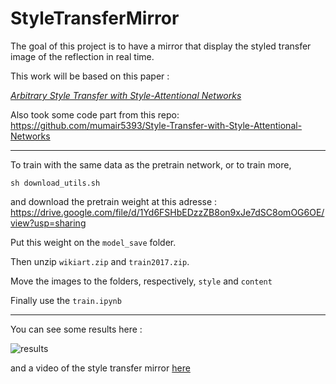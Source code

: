 # StyleTransferMirror
The goal of this project is to have a mirror that display the styled transfer image of the reflection in real time.

This work will be based on this paper :

[*Arbitrary Style Transfer with Style-Attentional Networks*](https://arxiv.org/pdf/1812.02342.pdf)

Also took some code part from this repo:
https://github.com/mumair5393/Style-Transfer-with-Style-Attentional-Networks

---

To train with the same data as the pretrain network, or to train more,
```
sh download_utils.sh
```
and download the pretrain weight at this adresse :
https://drive.google.com/file/d/1Yd6FSHbEDzzZB8on9xJe7dSC8omOG6OE/view?usp=sharing

Put this weight on the `model_save` folder.

Then unzip `wikiart.zip` and `train2017.zip`. 

Move the images to the folders, respectively, `style` and `content`

Finally use the `train.ipynb`

------

You can see some results here :

![results](./results.png)

and a video of the style transfer mirror [here](https://youtu.be/MJZUUvjVgtY)

